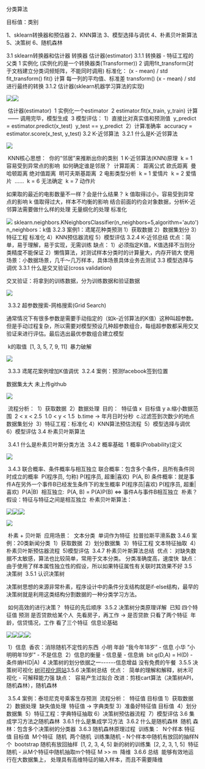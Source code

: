 分类算法

目标值：类别

1、sklearn转换器和预估器
2、KNN算法
3、模型选择与调优
4、朴素贝叶斯算法
5、决策树
6、随机森林

3.1 sklearn转换器和估计器
    转换器
    估计器(estimator)
    3.1.1 转换器 - 特征工程的父类
        1 实例化 (实例化的是一个转换器类(Transformer))
        2 调用fit_transform(对于文档建立分类词频矩阵，不能同时调用)
        标准化：
            (x - mean) / std
            fit_transform()
                fit()           计算 每一列的平均值、标准差
                transform()     (x - mean) / std进行最终的转换
    3.1.2 估计器(sklearn机器学习算法的实现)

![](./img/IMG_62664FE16340-1.jpeg)![](./img/IMG_7AF7336F8451-1.jpeg)

​        估计器(estimator)
​            1 实例化一个estimator
​            2 estimator.fit(x_train, y_train) 计算
​                —— 调用完毕，模型生成
​            3 模型评估：
​                1）直接比对真实值和预测值
​                    y_predict = estimator.predict(x_test)
​                    y_test == y_predict
​                2）计算准确率
​                    accuracy = estimator.score(x_test, y_test)
3.2 K-近邻算法
​    3.2.1 什么是K-近邻算法

![](./img/IMG_04C0FFD35882-1.jpeg)

​        KNN核心思想：
​            你的“邻居”来推断出你的类别
​        1 K-近邻算法(KNN)原理
​            k = 1
​                容易受到异常点的影响
​            如何确定谁是邻居？
​            计算距离：
​                距离公式
​                    欧氏距离
​                    曼哈顿距离 绝对值距离
​                    明可夫斯基距离
​        2 电影类型分析
​            k = 1 爱情片
​            k = 2 爱情片
​            ……
​            k = 6 无法确定
​            k = 7 动作片

如果取的最近的电影数量不一样？会是什么结果？
k 值取得过小，容易受到异常点的影响
                k 值取得过大，样本不均衡的影响
            结合前面的约会对象数据，分析K-近邻算法需要做什么样的处理
                无量纲化的处理
                标准化

![](./img/IMG_B0F69895CC16-1.jpeg)            sklearn.neighbors.KNeighborsClassifier(n_neighbors=5,algorithm='auto')
            n_neighbors：k值
        3.2.3 案例1：鸢尾花种类预测
            1）获取数据
            2）数据集划分
            3）特征工程
                标准化
            4）KNN预估器流程
            5）模型评估
        3.2.4 K-近邻总结
            优点：简单，易于理解，易于实现，无需训练
            缺点：
                1）必须指定K值，K值选择不当则分类精度不能保证
                2）懒惰算法，对测试样本分类时的计算量大，内存开销大
            使用场景：小数据场景，几千～几万样本，具体场景具体业务去测试
    3.3 模型选择与调优
        3.3.1 什么是交叉验证(cross validation)

交叉验证：将拿到的训练数据，分为训练数据和验证数据

![](./img/IMG_6435FDF6AA9C-1.jpeg)

​        3.3.2 超参数搜索-网格搜索(Grid Search)

​        通常情况下有很多参数是需要手动指定的（如k-近邻算法的K值）这种叫超参数。但是手动过程复杂，所以需要对模型预设几种超参数组合，每组超参数都采用交叉验证来进行评估。最后选出最优参数组合建立模型

​            k的取值
​                [1, 3, 5, 7, 9, 11]
​                暴力破解

![](./img/IMG_BA4E064D7ADB-1.jpeg)

​        3.3.3 鸢尾花案例增加K值调优
​        3.2.4 案例：预测facebook签到位置

数据集太大 未上传github

![](./img/IMG_659DF69E3187-1.jpeg)

​            流程分析：
​                1）获取数据
​                2）数据处理
​                目的：
​                    特征值 x
​                    目标值 y
​                    a.缩小数据范围
​                      2 < x < 2.5
​                      1.0 < y < 1.5
​                    b.time -> 年月日时分秒
​                    c.过滤签到次数少的地点
​                    数据集划分
​                 3）特征工程：标准化
​                 4）KNN算法预估流程
​                 5）模型选择与调优
​                 6）模型评估
 3.4 朴素贝叶斯算法

​    3.4.1 什么是朴素贝叶斯分类方法
​    3.4.2 概率基础
​        1 概率(Probability)定义

![](./img/IMG_8224DCBBDDA1-1.jpeg)

​        3.4.3 联合概率、条件概率与相互独立
​            联合概率：包含多个条件，且所有条件同时成立的概率
​            P(程序员, 匀称) P(程序员, 超重|喜欢)
​            P(A, B)
​            条件概率：就是事件A在另外一个事件B已经发生条件下的发生概率
​            P(程序员|喜欢) P(程序员, 超重|喜欢)
​            P(A|B)
​            相互独立:
​                P(A, B) = P(A)P(B) <=> 事件A与事件B相互独立
​        朴素？
​            假设：特征与特征之间是相互独立
​        朴素贝叶斯算法：

![](./img/IMG_A33B830685B2-1.jpeg)![](./img/IMG_BFB8F4799A22-1.jpeg)![](./img/IMG_D313BE6B5A81-1.jpeg)

![](./img/IMG_4C7DFAF112E5-1.jpeg)

​            朴素 + 贝叶斯
​        应用场景：
​            文本分类
​            单词作为特征
​        拉普拉斯平滑系数
​    3.4.6 案例：20类新闻分类
​        1）获取数据
​        2）划分数据集
​        3）特征工程
​            文本特征抽取
​        4）朴素贝叶斯预估器流程
​        5)模型评估
​    3.4.7 朴素贝叶斯算法总结
​        优点：
​            对缺失数据不太敏感，算法也比较简单，常用于文本分类。
​            分类准确度高，速度快
​        缺点：
​            由于使用了样本属性独立性的假设，所以如果特征属性有关联时其效果不好
3.5 决策树
​    3.5.1 认识决策树

决策树思想的来源非常朴素，程序设计中的条件分支结构就是if-else结构，最早的决策树就是利用这类结构分割数据的一种分类学习方法。

​        如何高效的进行决策？
​            特征的先后顺序
​    3.5.2 决策树分类原理详解
​        已知 四个特征值 预测 是否贷款给某个人
​        先看房子，再工作 -> 是否贷款 只看了两个特征
​        年龄，信贷情况，工作 看了三个特征
​    信息论基础

![](./img/IMG_0E061E24E3C8-1.jpeg)![](./img/IMG_597E8B6929BF-1.jpeg)![](./img/IMG_048A9A827596-1.jpeg)![](./img/IMG_8ADF9CB67E4F-1.jpeg)

​        1）信息
​            香农：消除随机不定性的东西
​            小明 年龄 “我今年18岁” - 信息
​            小华 ”小明明年19岁” - 不是信息
​        2）信息的衡量 - 信息量 - 信息熵
​            bit
​            g(D,A) = H(D) - 条件熵H(D|A)
​        4 决策树的划分依据之一------信息增益
​        没有免费的午餐
​    3.5.5 决策树可视化
[树可视化网站](http://www.webgraphviz.com/?source=techstories.org)
​  3.5.6 决策树总结
​        优点：
​            简单的理解和解释，树木可视化 - 可解释能力强
​        缺点：
​            容易产生过拟合
​            改进：剪枝cart算法（决策树API，随机森林），随机森林

​    3.5.4 案例：泰坦尼克号乘客生存预测
​        流程分析：
​            特征值 目标值
​            1）获取数据
​            2）数据处理
​                缺失值处理
​                特征值 -> 字典类型
​            3）准备好特征值 目标值
​            4）划分数据集
​            5）特征工程：字典特征抽取
​            6）决策树预估器流程
​            7）模型评估
3.6 集成学习方法之随机森林
​    3.6.1 什么是集成学习方法
​    3.6.2 什么是随机森林
​        随机
​        森林：包含多个决策树的分类器
​    3.6.3 随机森林原理过程
​        训练集：
​        N个样本
​        特征值 目标值
​        M个特征
​        随机
​            两个随机
​                训练集随机 - N个样本中随机有放回的抽样N个
​                    bootstrap 随机有放回抽样
​                    [1, 2, 3, 4, 5]
​                    新的树的训练集
​                    [2, 2, 3, 1, 5]
​                特征随机 - 从M个特征中随机抽取m个特征
​                    M >> m
​                    降维
​    3.6.6 总结
​          能够有效地运行在大数据集上，
​          处理具有高维特征的输入样本，而且不需要降维          